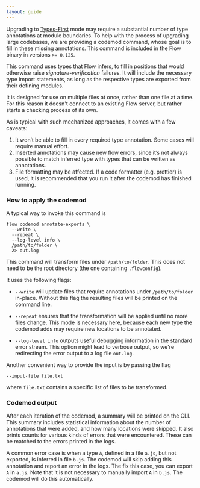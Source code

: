 ```yaml
---
layout: guide
---
```


Upgrading to [Types-First](../../lang/types-first) mode may require a substantial
number of type annotations at module boundaries. To help with the process of
upgrading large codebases, we are providing a codemod command, whose goal is to
fill in these missing annotations. This command is included in the Flow binary
in versions `>= 0.125`.

This command uses types that Flow infers, to fill in positions that would otherwise
raise *signature-verification* failures. It will include the necessary type import
statements, as long as the respective types are exported from their defining modules.

It is designed for use on multiple files at once, rather than one file at a time.
For this reason it doesn't connect to an existing Flow server, but rather starts
a checking process of its own.

As is typical with such mechanized approaches, it comes with a few caveats:

1. It won’t be able to fill in every required type annotation. Some cases will
require manual effort.
2. Inserted annotations may cause new flow errors, since it’s not always possible
to match inferred type with types that can be written as annotations.
3. File formatting may be affected. If a code formatter (e.g. prettier) is used,
it is recommended that you run it after the codemod has finished running.


### How to apply the codemod <a class="toc" id="toc-how-to-apply-the-codemod" href="#toc-how-to-apply-the-codemod"></a>

A typical way to invoke this command is

```
flow codemod annotate-exports \
  --write \
  --repeat \
  --log-level info \
  /path/to/folder \
  2> out.log
```

This command will transform files under `/path/to/folder`. This does not need to
be the root directory (the one containing `.flowconfig`).

It uses the following flags:
* `--write` will update files that require annotations under `/path/to/folder`
in-place. Without this flag the resulting files will be printed on the command line.

* `--repeat` ensures that the transformation will be applied until no more files
change. This mode is necessary here, because each new type the codemod adds may
require new locations to be annotated.

* `--log-level info` outputs useful debugging information in the standard error stream.
This option might lead to verbose output, so we're redirecting the error output
to a log file `out.log`.

Another convenient way to provide the input is by passing the flag
```
--input-file file.txt
```
where `file.txt` contains a specific list of files to be transformed.

### Codemod output <a class="toc" id="toc-codemod-output" href="#toc-codemod-output"></a>

After each iteration of the codemod, a summary will be printed on the CLI. This
summary includes statistical information about the number of annotations that were
added, and how many locations were skipped. It also prints counts for various kinds
of errors that were encountered. These can be matched to the errors printed in the
logs.

A common error case is when a type `A`, defined in a file `a.js`, but not exported,
is inferred in file `b.js`. The codemod will skip adding this annotation and report
an error in the logs. The fix this case, you can export `A` in `a.js`. Note that
it is not necessary to manually import `A` in `b.js`. The codemod will do this
automatically.
